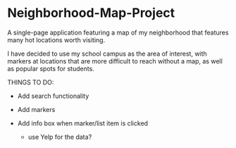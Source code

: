 # Neighborhood-Map-Project
A single-page application featuring a map of my neighborhood that features many hot locations worth visiting. 

I have decided to use my school campus as the area of interest, with markers at locations that are more difficult to reach without a map, as well as popular spots for students.


THINGS TO DO:

- Add search functionality

- Add markers

- Add info box when marker/list item is clicked
	- use Yelp for the data?
